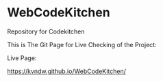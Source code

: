 # WebCodeKitchen
Repository for Codekitchen

This is The Git Page for Live Checking of the Project:

Live Page:

https://kvndw.github.io/WebCodeKitchen/
